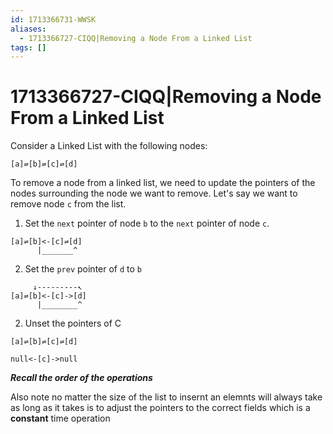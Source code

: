 ```yaml
---
id: 1713366731-WWSK
aliases:
  - 1713366727-CIQQ|Removing a Node From a Linked List
tags: []
---
```


# 1713366727-CIQQ|Removing a Node From a Linked List

Consider a Linked List with the following nodes:

```
[a]⇌[b]⇌[c]⇌[d]
```

To remove a node from a linked list, we need to update the pointers of the nodes surrounding the node we want to remove.
Let's say we want to remove node `c` from the list.

1. Set the `next` pointer of node `b` to the `next` pointer of node `c`.
```
[a]⇌[b]<-[c]⇌[d]
      |_______^
```
2. Set the `prev` pointer of `d` to `b`
```
     ↓---------↖
[a]⇌[b]<-[c]->[d]
      |________^
```
2. Unset the pointers of C
```
[a]⇌[b]⇌[c]⇌[d]

null<-[c]->null
```
***Recall the order of the operations***

Also note no matter the size of the list to insernt an elemnts will always take as long as it takes is to adjust the pointers to the correct fields which is a **constant** time operation
